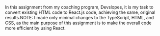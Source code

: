 In this assignment from my coaching program, Devslopes, it is my task to convert existing HTML code to React.js code, achieving the same, original results. NOTE: I made only minimal changes to the TypeScript, HTML, and CSS, as the main purpose of this assignment is to make the overall code more efficient by using React.

